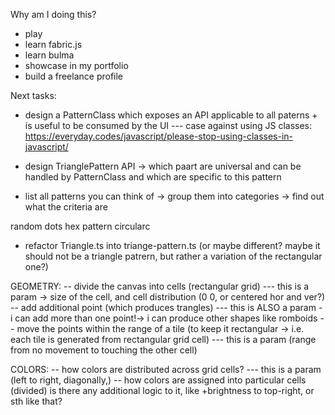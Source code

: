 Why am I doing this?

- play
- learn fabric.js
- learn bulma
- showcase in my portfolio
- build a freelance profile

Next tasks:

- design a PatternClass which exposes an API applicable to all paterns + is useful to be consumed by the UI
  --- case against using JS classes: https://everyday.codes/javascript/please-stop-using-classes-in-javascript/

- design TrianglePattern API -> which paart are universal and can be handled by PatternClass and which are specific to this pattern

- list all patterns you can think of -> group them into categories -> find out what the criteria are

random dots
hex pattern
circularc

- refactor Triangle.ts into triange-pattern.ts (or maybe different? maybe it should not be a triangle patrern, but rather a variation of the rectangular one?)

GEOMETRY:
-- divide the canvas into cells (rectangular grid)
--- this is a param -> size of the cell, and cell distribution (0 0, or centered hor and ver?)
-- add additional point (which produces trangles)
--- this is ALSO a param - i can add more than one point!-> i can produce other shapes like romboids
-- move the points within the range of a tile (to keep it rectangular -> i.e. each tile is generated from rectangular grid cell)
--- this is a param (range from no movement to touching the other cell)

COLORS:
-- how colors are distributed across grid cells?
--- this is a param (left to right, diagonally,)
-- how colors are assigned into particular cells (divided) is there any additional logic to it, like +brightness to top-right, or sth like that?
